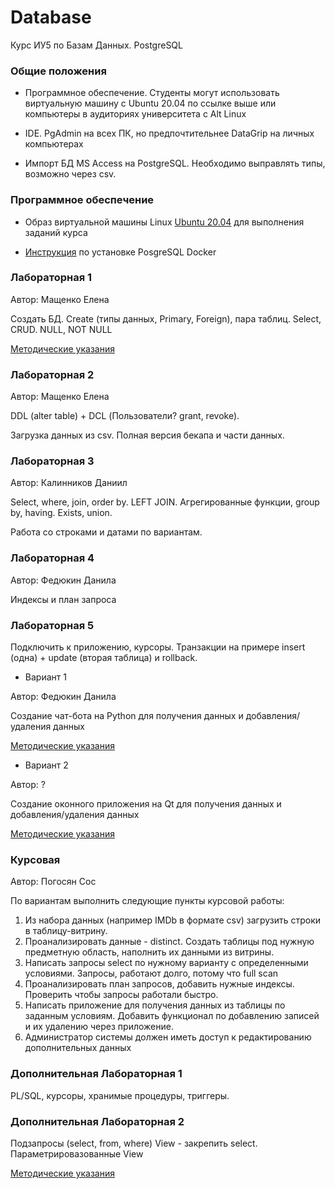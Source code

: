 # Database
Курс ИУ5 по Базам Данных. PostgreSQL

### Общие положения

- Программное обеспечение. Студенты могут использовать виртуальную машину с Ubuntu 20.04 по ссылке выше или компьютеры в аудиториях университета с Alt Linux

- IDE. PgAdmin на всех ПК, но предпочтительнее DataGrip на личных компьютерах

- Импорт БД MS Access на PostgreSQL. Необходимо выправлять типы, возможно через csv.

### Программное обеспечение 

- Образ виртуальной машины Linux [Ubuntu 20.04](https://github.com/iu5git/Standards/blob/main/Linux/Linux.md) для выполнения заданий курса

- [Инструкция](Docker/README.md) по установке PosgreSQL Docker


### Лабораторная 1

Автор: Мащенко Елена

Создать БД. Create (типы данных, Primary, Foreign), пара таблиц. Select, CRUD. NULL, NOT NULL

[Методические указания](tutorials/lab1.md)

### Лабораторная 2

Автор: Мащенко Елена

DDL (alter table) + DCL (Пользователи? grant, revoke). 

Загрузка данных из csv. Полная версия бекапа и части данных.

### Лабораторная 3

Автор: Калинников Даниил

Select, where, join, order by. LEFT JOIN. Агрегированные функции, group by, having. Exists, union. 

Работа со строками и датами по вариантам. 

### Лабораторная 4

Автор: Федюкин Данила

Индексы и план запроса

### Лабораторная 5

Подключить к приложению, курсоры. Транзакции на примере insert (одна) + update (вторая таблица) и rollback.

* Вариант 1

Автор: Федюкин Данила

Создание чат-бота на Python для получения данных и добавления/удаления данных

[Методические указания](tutorials/lab5.md)

* Вариант 2

Автор: ?

Создание оконного приложения на Qt для получения данных и добавления/удаления данных

[Методические указания](tutorials/qt.md)

### Курсовая

Автор: Погосян Сос

По вариантам выполнить следующие пункты курсовой работы:

1. Из набора данных (например IMDb в формате csv) загрузить строки в таблицу-витрину.
2. Проанализировать данные - distinct. Создать таблицы под нужную предметную область, наполнить их данными из витрины.
3. Написать запросы select по нужному варианту с определенными условиями. Запросы, работают долго, потому что full scan
4. Проанализировать план запросов, добавить нужные индексы. Проверить чтобы запросы работали быстро.
5. Написать приложение для получения данных из таблицы по заданным условиям. Добавить функционал по добавлению записей и их удалению через приложение.
6. Администратор системы должен иметь доступ к редактированию дополнительных данных



### Дополнительная Лабораторная 1
PL/SQL, курсоры, хранимые процедуры, триггеры. 

### Дополнительная Лабораторная 2
Подзапросы (select, from, where)
View - закрепить select. Параметрировазованные View

[Методические указания](tutorials/lab2_add.md)